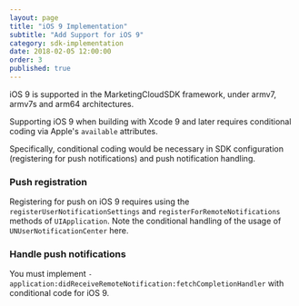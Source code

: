 ```yaml
---
layout: page
title: "iOS 9 Implementation"
subtitle: "Add Support for iOS 9"
category: sdk-implementation
date: 2018-02-05 12:00:00
order: 3
published: true
---
```


iOS 9 is supported in the MarketingCloudSDK framework, under armv7, armv7s and arm64 architectures.

Supporting iOS 9 when building with Xcode 9 and later requires conditional coding via Apple's `available` attributes.

Specifically, conditional coding would be necessary in SDK configuration (registering for push notifications) and push notification handling.

### Push registration

Registering for push on iOS 9 requires using the `registerUserNotificationSettings` and `registerForRemoteNotifications` methods of `UIApplication`. Note the conditional handling of the usage of `UNUserNotificationCenter` here.

<script src="https://gist.github.com/sfmc-mobilepushsdk/9adf5dafa2ef98c9484aaa7a66d7668b.js"></script>
<script src="https://gist.github.com/sfmc-mobilepushsdk/5aabbd1337fab819109e427460e26ec7.js"></script>

### Handle push notifications

You must implement `-application:didReceiveRemoteNotification:fetchCompletionHandler` with conditional code for iOS 9.
<script src="https://gist.github.com/sfmc-mobilepushsdk/5268061311a34b96a33c7cad97d237a3.js"></script>
<script src="https://gist.github.com/sfmc-mobilepushsdk/e0a96e7f956cc33c1d16f9e99e313500.js"></script>
